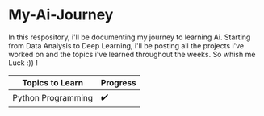 # My-Ai-Journey
In this respository, i'll be documenting my journey to learning Ai. Starting from Data Analysis to Deep Learning, i'll be posting all the projects i've worked on and the topics i've learned throughout the weeks. So whish me Luck :)) !

| Topics to Learn | Progress |
| --- | --- |
| Python Programming | :heavy_check_mark: |

